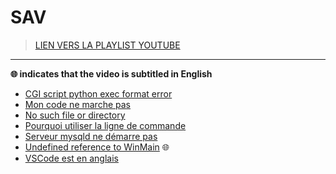 # SAV

> [LIEN VERS LA PLAYLIST YOUTUBE](https://www.youtube.com/playlist?list=PLrSOXFDHBtfHutxT7b4SRo8xFoXLg_DJr)

---

**🌐 indicates that the video is subtitled in English**

+ [CGI script python exec format error](https://www.youtube.com/watch?v=Sn41oQAla80)
+ [Mon code ne marche pas](https://www.youtube.com/watch?v=NyECg6AUfGE)
+ [No such file or directory](https://www.youtube.com/watch?v=ymzo7cGvxlo)
+ [Pourquoi utiliser la ligne de commande](https://www.youtube.com/watch?v=hre1w-mZF6k)
+ [Serveur mysqld ne démarre pas](https://www.youtube.com/watch?v=JvyM_mZqYrc)
+ [Undefined reference to WinMain](https://www.youtube.com/watch?v=RNAdJW2J-wA) 🌐
+ [VSCode est en anglais](https://www.youtube.com/watch?v=WSdKlAqXh3o)
